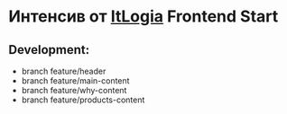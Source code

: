 # Интенсив от [ItLogia](https://itlogia.ru/) Frontend Start

## Development:

- branch feature/header
- branch feature/main-content
- branch feature/why-content
- branch feature/products-content